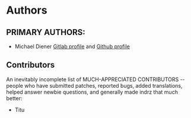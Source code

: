 # Authors

## PRIMARY AUTHORS:

- Michael Diener [Gitlab profile](https://gitlab.com/mdiener21) and  [Github profile](https://github.com/mdiener21)

## Contributors

An inevitably incomplete list of MUCH-APPRECIATED CONTRIBUTORS --
people who have submitted patches, reported bugs, added translations, helped
answer newbie questions, and generally made indrz that much better:

- Titu 

